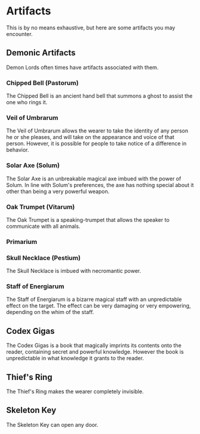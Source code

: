 Artifacts
=========
This is by no means exhaustive, but here are some artifacts you may encounter.

Demonic Artifacts
-----------------
Demon Lords often times have artifacts associated with them.

### Chipped Bell (Pastorum)

The Chipped Bell is an ancient hand bell that summons a ghost to assist the one who rings it.

### Veil of Umbrarum

The Veil of Umbrarum allows the wearer to take the identity of any person he or she pleases, and will take on the appearance and voice of that person. However, it is possible for people to take notice of a difference in behavior.

### Solar Axe (Solum)

The Solar Axe is an unbreakable magical axe imbued with the power of Solum. In line with Solum's preferences, the axe has nothing special about it other than being a very powerful weapon.

### Oak Trumpet (Vitarum)

The Oak Trumpet is a speaking-trumpet that allows the speaker to communicate with all animals.

### Primarium



### Skull Necklace (Pestium)

The Skull Necklace is imbued with necromantic power.

### Staff of Energiarum

The Staff of Energiarum is a bizarre magical staff with an unpredictable effect on the target. The effect can be very damaging or very empowering, depending on the whim of the staff.

Codex Gigas
-----------
The Codex Gigas is a book that magically imprints its contents onto the reader, containing secret and powerful knowledge. However the book is unpredictable in what knowledge it grants to the reader.

Thief's Ring
------------
The Thief's Ring makes the wearer completely invisible.

Skeleton Key
------------
The Skeleton Key can open any door.



